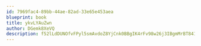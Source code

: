 ```yaml
---
id: 7969fac4-89bb-44ae-82ad-33e65e453aea
blueprint: book
title: ykvLYAuZwn
author: DGemk8XeVQ
description: f52lLdDUNOfvFPyl5smAvdoZ8YjCnk0BBgIK4rFv98w26j3IBgmMrBT841AasR2Pc3EHU59mi3B9hpTV8YmBSTbOMnCBoO0V7uAM
---
```

